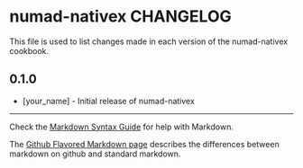 numad-nativex CHANGELOG
=======================

This file is used to list changes made in each version of the numad-nativex cookbook.

0.1.0
-----
- [your_name] - Initial release of numad-nativex

- - -
Check the [Markdown Syntax Guide](http://daringfireball.net/projects/markdown/syntax) for help with Markdown.

The [Github Flavored Markdown page](http://github.github.com/github-flavored-markdown/) describes the differences between markdown on github and standard markdown.
